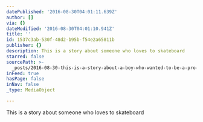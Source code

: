 ```yaml
---
datePublished: '2016-08-30T04:01:11.639Z'
author: []
via: {}
dateModified: '2016-08-30T04:01:10.941Z'
title: ''
id: 1537c3ab-530f-48d2-b95b-f54e2a65811b
publisher: {}
description: This is a story about someone who loves to skateboard
starred: false
sourcePath: >-
  _posts/2016-08-30-this-is-a-story-about-a-boy-who-wanted-to-be-a-pro-skateboar.md
inFeed: true
hasPage: false
inNav: false
_type: MediaObject

---
```

This is a story about someone who loves to skateboard